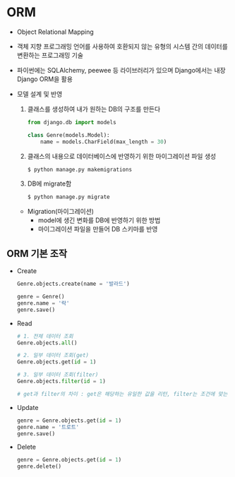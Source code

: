 # ORM

- Object Relational Mapping

- 객체 지향 프로그래밍 언어를 사용하여 호환되지 않는 유형의 시스템 간의 데이터를 변환하는 프로그래밍 기술

- 파이썬에는 SQLAlchemy, peewee 등 라이브러리가 있으며 Django에서는 내장 Django ORM을 활용

- 모델 설계 및 반영

  1. 클래스를 생성하여 내가 원하는 DB의 구조를 만든다

     ```python
     from django.db import models
     
     class Genre(models.Model):
         name = models.CharField(max_length = 30)
     ```

  2. 클래스의 내용으로 데이터베이스에 반영하기 위한 마이그레이션 파일 생성

     ```python
     $ python manage.py makemigrations
     ```

  3. DB에 migrate함

     ```python
     $ python manage.py migrate
     ```

  - Migration(마이그레이션)
    - model에 생긴 변화를 DB에 반영하기 위한 방법
    - 마이그레이션 파일을 만들어 DB 스키마를 반영

## ORM 기본 조작

- Create

  ```python
  Genre.objects.create(name = '발라드')
  
  genre = Genre()
  genre.name = '락'
  genre.save()
  ```

- Read

  ```python
  # 1. 전체 데이터 조회
  Genre.objects.all()
  
  # 2. 일부 데이터 조회(get)
  Genre.objects.get(id = 1)
  
  # 3. 일부 데이터 조회(filter)
  Genre.objects.filter(id = 1)
  
  # get과 filter의 차이 : get은 해당하는 유일한 값을 리턴, filter는 조건에 맞는 값들을 일종의 리스트(QuerySet)으로 리턴
  ```

- Update

  ```python
  genre = Genre.objects.get(id = 1)
  genre.name = '트로트'
  genre.save()
  ```

- Delete

  ```python
  genre = Genre.objects.get(id = 1)
  genre.delete()
  ```

  